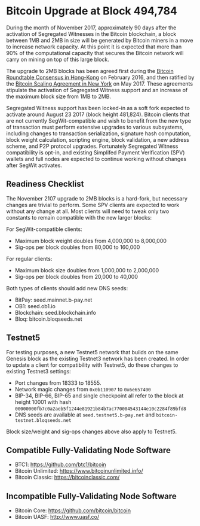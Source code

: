 # Bitcoin Upgrade at Block 494,784

During the month of November 2017, approximately 90 days after the activation of Segregated Witnesses in the Bitcoin blockchain, a block between 1MB and 2MB in size will be generated by Bitcoin miners in a move to increase network capacity. At this point it is expected that more than 90% of the computational capacity that secures the Bitcoin network will carry on mining on top of this large block.

The upgrade to 2MB blocks has been agreed first during the [Bitcoin Roundtable Consensus in Hong-Kong](https://medium.com/@bitcoinroundtable/bitcoin-roundtable-consensus-266d475a61ff) on February 2016, and then ratified by the [Bitcoin Scaling Agreement in New York](https://medium.com/@DCGco/bitcoin-scaling-agreement-at-consensus-2017-133521fe9a77) on May 2017. These agreements stipulate the activation of Segregated Witness support and an increase of the maximum block size from 1MB to 2MB.

Segregated Witness support has been locked-in as a soft fork expected to activate around August 23 2017 (block height 481,824). Bitcoin clients that are not currently SegWit-compatible and wish to benefit from the new type of transaction must perform extensive upgrades to various subsystems, including changes to transaction serialization, signature hash computation, block weight calculation, scripting engine, block validation, a new address scheme, and P2P protocol upgrades. Fortunately Segregated Witness compatibility is opt-in, and existing Simplifed Payment Verification (SPV) wallets and full nodes are expected to continue working without changes after SegWit activates.

## Readiness Checklist

The November 2107 upgrade to 2MB blocks is a hard-fork, but necessary changes are trivial to perform. Some SPV clients are expected to work without any change at all. Most clients will need to tweak only two constants to remain compatible with the new larger blocks:

For SegWit-compatible clients:

- Maximum block weight doubles from 4,000,000 to 8,000,000
- Sig-ops per block doubles from 80,000 to 160,000

For regular clients:

- Maximum block size doubles from 1,000,000 to 2,000,000
- Sig-ops per block doubles from 20,000 to 40,000

Both types of clients should add new DNS seeds:

- BitPay: seed.mainnet.b-pay.net
- OB1: seed.ob1.io
- Blockchain: seed.blockchain.info
- Bloq: bitcoin.bloqseeds.net

## Testnet5

For testing purposes, a new Testnet5 network that builds on the same Genesis block as the existing Testnet3 network has been created. In order to update a client for compatibility with Testnet5, do these changes to existing Testnet3 settings:

- Port changes from 18333 to 18555.
- Network magic changes from `0x0b110907` to `0x6e657400`
- BIP-34, BIP-66, BIP-65 and single checkpoint all refer to the block at height 10001 with hash `00000000fb7c0a2aeb5f1244e81921b84b7ac770004543144e10c2284f89bfd8`
- DNS seeds are available at `seed.testnet5.b-pay.net` and `bitcoin-testnet.bloqseeds.net`

Block size/weight and sig-ops changes above also apply to Testnet5.

## Compatible Fully-Validating Node Software

- BTC1: https://github.com/btc1/bitcoin
- Bitcoin Unlimited: https://www.bitcoinunlimited.info/
- Bitcoin Classic: https://bitcoinclassic.com/

## Incompatible Fully-Validating Node Software

- Bitcoin Core: https://github.com/bitcoin/bitcoin
- Bitcoin UASF: http://www.uasf.co/
